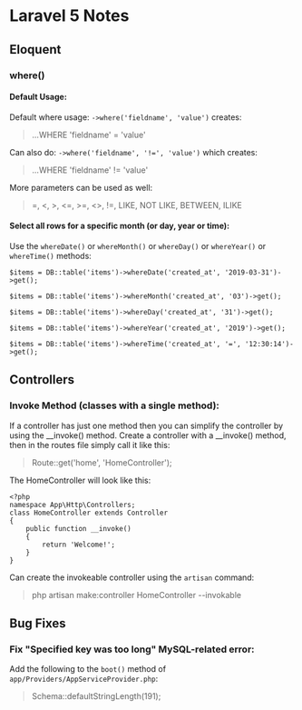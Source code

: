 # Laravel 5 Notes

## Eloquent

### where()

#### Default Usage:

Default where usage: `->where('fieldname', 'value')` creates:
> ...WHERE 'fieldname' = 'value'

Can also do: `->where('fieldname', '!=', 'value')` which creates:
> ...WHERE 'fieldname' != 'value'

More parameters can be used as well:
> =, <, >, <=, >=, <>, !=, LIKE, NOT LIKE, BETWEEN, ILIKE

#### Select all rows for a specific month (or day, year or time):

Use the `whereDate()` or `whereMonth()` or `whereDay()` or `whereYear()` or `whereTime()` methods:
```
$items = DB::table('items')->whereDate('created_at', '2019-03-31')->get();
```

```
$items = DB::table('items')->whereMonth('created_at', '03')->get();
```

```
$items = DB::table('items')->whereDay('created_at', '31')->get();
```

```
$items = DB::table('items')->whereYear('created_at', '2019')->get();
```

```
$items = DB::table('items')->whereTime('created_at', '=', '12:30:14')->get();
```

## Controllers

### Invoke Method (classes with a single method):

If a controller has just one method then you can simplify the controller by using the __invoke() method.
Create a controller with a __invoke() method, then in the routes file simply call it like this:
> Route::get('home', 'HomeController');

The HomeController will look like this:

```
<?php
namespace App\Http\Controllers;
class HomeController extends Controller
{
    public function __invoke()
    {
        return 'Welcome!';
    }
}
```

Can create the invokeable controller using the `artisan` command:

> php artisan make:controller HomeController --invokable

## Bug Fixes

### Fix "Specified key was too long" MySQL-related error:

Add the following to the `boot()` method of `app/Providers/AppServiceProvider.php`:
> Schema::defaultStringLength(191);
